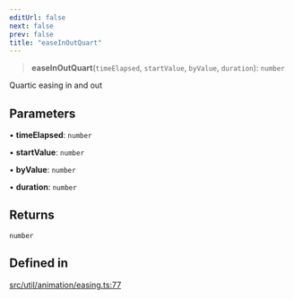 ```yaml
---
editUrl: false
next: false
prev: false
title: "easeInOutQuart"
---
```


> **easeInOutQuart**(`timeElapsed`, `startValue`, `byValue`, `duration`): `number`

Quartic easing in and out

## Parameters

• **timeElapsed**: `number`

• **startValue**: `number`

• **byValue**: `number`

• **duration**: `number`

## Returns

`number`

## Defined in

[src/util/animation/easing.ts:77](https://github.com/fabricjs/fabric.js/blob/8748628df7e9de00ba77413bfc3ad9e9fe9d4f30/src/util/animation/easing.ts#L77)
